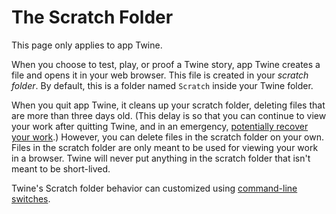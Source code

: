 # The Scratch Folder

This page only applies to app Twine.

When you choose to test, play, or proof a Twine story, app Twine creates a file
and opens it in your web browser. This file is created in your _scratch folder_.
By default, this is a folder named `Scratch` inside your Twine folder.

When you quit app Twine, it cleans up your scratch folder, deleting files that
are more than three days old. (This delay is so that you can continue to view
your work after quitting Twine, and in an emergency, [potentially recover your
work](../troubleshooting/backups.md).) However, you can delete files in the
scratch folder on your own. Files in the scratch folder are only meant to be
used for viewing your work in a browser. Twine will never put anything in the
scratch folder that isn't meant to be short-lived.

Twine's Scratch folder behavior can customized using [command-line
switches](../customizing/command-line.md).